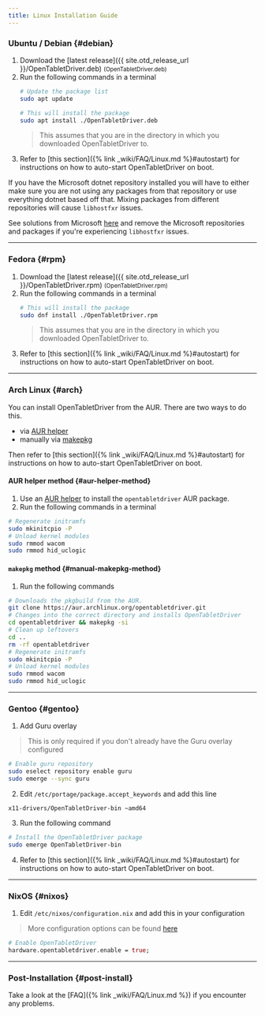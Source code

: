 ```yaml
---
title: Linux Installation Guide
---
```


### Ubuntu / Debian {#debian}
 1. Download the [latest release]({{ site.otd_release_url }}/OpenTabletDriver.deb) <small class="text-muted">(OpenTabletDriver.deb)</small>
 2. Run the following commands in a terminal
    ```bash
    # Update the package list
    sudo apt update

    # This will install the package
    sudo apt install ./OpenTabletDriver.deb
    ```
    > This assumes that you are in the directory in which you downloaded OpenTabletDriver to.
 3. Refer to [this section]({% link _wiki/FAQ/Linux.md %}#autostart) for instructions on how to auto-start OpenTabletDriver on boot.

If you have the Microsoft dotnet repository installed you will have to either make sure you are not using any packages from that repository or use everything dotnet based off that. Mixing packages from different repositories will cause `libhostfxr` issues.

See solutions from Microsoft [here](https://learn.microsoft.com/en-us/dotnet/core/install/linux-package-mixup#solutions) and remove the Microsoft repositories and packages if you're experiencing `libhostfxr` issues.

---

### Fedora {#rpm}

 1. Download the [latest release]({{ site.otd_release_url }}/OpenTabletDriver.rpm) <small class="text-muted">(OpenTabletDriver.rpm)</small>
 2. Run the following commands in a terminal
    ```bash
    # This will install the package
    sudo dnf install ./OpenTabletDriver.rpm
    ```
    > This assumes that you are in the directory in which you downloaded OpenTabletDriver to.
 3. Refer to [this section]({% link _wiki/FAQ/Linux.md %}#autostart) for instructions on how to auto-start OpenTabletDriver on boot.

---

### Arch Linux {#arch}

You can install OpenTabletDriver from the AUR. There are two ways to do this.

- via [AUR helper](#aur-helper-method)
- manually via [makepkg](#manual-makepkg-method)

Then refer to [this section]({% link _wiki/FAQ/Linux.md %}#autostart) for instructions on how to auto-start OpenTabletDriver on boot.

#### AUR helper method {#aur-helper-method}

 1. Use an [AUR helper](https://wiki.archlinux.org/title/AUR_helpers) to install the `opentabletdriver` AUR package.
 2. Run the following commands in a terminal
```sh
# Regenerate initramfs
sudo mkinitcpio -P
# Unload kernel modules
sudo rmmod wacom
sudo rmmod hid_uclogic
```

#### `makepkg` method {#manual-makepkg-method}

 1. Run the following commands
```sh
# Downloads the pkgbuild from the AUR.
git clone https://aur.archlinux.org/opentabletdriver.git
# Changes into the correct directory and installs OpenTabletDriver
cd opentabletdriver && makepkg -si
# Clean up leftovers
cd ..
rm -rf opentabletdriver
# Regenerate initramfs
sudo mkinitcpio -P
# Unload kernel modules
sudo rmmod wacom
sudo rmmod hid_uclogic
```

---

### Gentoo {#gentoo}
1. Add Guru overlay
> This is only required if you don't already have the Guru overlay configured
```bash
# Enable guru repository
sudo eselect repository enable guru
sudo emerge --sync guru
```

2. Edit `/etc/portage/package.accept_keywords` and add this line
```
x11-drivers/OpenTabletDriver-bin ~amd64
```

3. Run the following command
```bash
# Install the OpenTabletDriver package
sudo emerge OpenTabletDriver-bin
```

4. Refer to [this section]({% link _wiki/FAQ/Linux.md %}#autostart) for instructions on how to auto-start OpenTabletDriver on boot.

---

### NixOS {#nixos}
1. Edit `/etc/nixos/configuration.nix` and add this in your configuration
> More configuration options can be found [here](https://search.nixos.org/options?query=opentabletdriver)
```nix
# Enable OpenTabletDriver
hardware.opentabletdriver.enable = true;
```

---

### Post-Installation {#post-install}
Take a look at the [FAQ]({% link _wiki/FAQ/Linux.md %}) if you encounter any problems.
